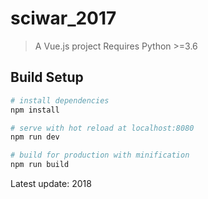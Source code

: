 # sciwar_2017

> A Vue.js project
> Requires Python >=3.6 

## Build Setup

``` bash
# install dependencies
npm install

# serve with hot reload at localhost:8080
npm run dev

# build for production with minification
npm run build
```

Latest update: 2018
